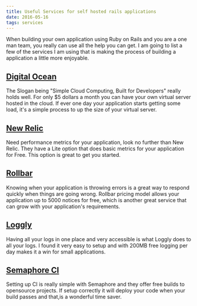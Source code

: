 ```yaml
---
title: Useful Services for self hosted rails applications
date: 2016-05-16
tags: services
---
```


When building your own application using Ruby on Rails and you are a one man team, you really can 
use all the help you can get. I am going to list a few of the services I am using that is making the 
process of building a application a little more enjoyable.

## [Digital Ocean](https://m.do.co/c/5672a1ad258d)

The Slogan being "Simple Cloud Computing, Built for Developers" really holds well. For only 
$5 dollars a month you can have your own virtual server hosted in the cloud. If ever one day
your application starts getting some load, it's a simple process to up the size of your virtual 
server. 

## [New Relic](https://newrelic.com/)

Need performance metrics for your application, look no further than New Relic. They have a Lite
option that does basic metrics for your application for Free. This option is great to get you 
started.

## [Rollbar](https://rollbar.com/)

Knowing when your application is throwing errors is a great way to respond quickly when things
are going wrong. Rollbar pricing model allows your application up to 5000 notices for free, which 
is another great service that can grow with your application's requirements.

## [Loggly](https://www.loggly.com/)

Having all your logs in one place and very accessible is what Loggly does to all your logs. I found it
very easy to setup and with 200MB free logging per day makes it a win for small applications.

## [Semaphore CI](https://semaphoreci.com/)

Setting up CI is really simple with Semaphore and they offer free builds to opensource projects.
If setup correctly it will deploy your code when your build passes and that,is a wonderful time saver.